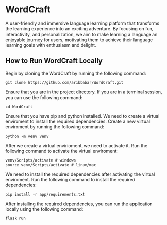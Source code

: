 # WordCraft

A user-friendly and immersive language learning platform that transforms the learning experience into an exciting adventure. By focusing on fun, interactivity, and personalization, we aim to make learning a language an enjoyable journey for users, motivating them to achieve their language learning goals with enthusiasm and delight.

## How to Run WordCraft Locally

Begin by cloning the WordCraft by running the following command:

```
git clone https://github.com/aribbabar/WordCraft.git
```

Ensure that you are in the project directory. If you are in a terminal session, you can use the following command:

```
cd WordCraft
```

Ensure that you have pip and python installed. We need to create a virtual enviroment to install the required dependencies. Create a new virtual enviroment by running the following command:

```
python -m venv venv
```

After we create a virtual envirioment, we need to activate it. Run the following command to activate the virtual enviroment:

```
venv/Scripts/activate # windows
source venv/Scripts/activate # linux/mac
```

We need to install the required dependencies after activating the virtual enviroment. Run the following command to install the required dependencies:

```
pip install -r app/requirements.txt
```

After installing the required dependencies, you can run the application locally using the following command:

```
flask run
```
